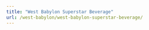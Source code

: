 ```yaml
---
title: "West Babylon Superstar Beverage"
url: /west-babylon/west-babylon-superstar-beverage/
---
```

